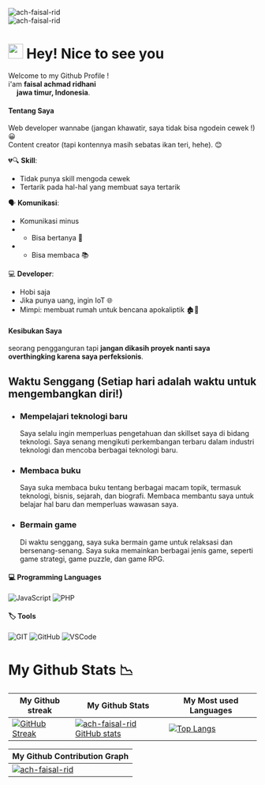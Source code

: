 ![ach-faisal-rid](https://komarev.com/ghpvc/?username=ach-faisal-rid) <br>
![ach-faisal-rid](https://count.getloli.com/get/@:ach-faisal-rid)

<h1>
    <img src="https://emojis.slackmojis.com/emojis/images/1531849430/4246/blob-sunglasses.gif?1531849430" width="30"/> 
    <b>Hey! Nice to see you</b>
</h1>

<!-- from fauzidev -->

<p>
    Welcome to my <!>Github Profile ! <br> i'am <b>faisal achmad ridhani</b> </br> <img src="https://cdn-icons-png.flaticon.com/512/323/323372.png" 
    width="13" style="margin: 0; padding: 0;"/> <b>jawa timur, Indonesia</b>.
</p>

<h4>Tentang Saya</h4>
<p>
  Web developer wannabe (jangan khawatir, saya tidak bisa ngodein cewek !)  &#128512; <br>
  Content creator (tapi kontennya masih sebatas ikan teri, hehe). &#128522;

💔🔍 **Skill**:  
- Tidak punya skill mengoda cewek  
- Tertarik pada hal-hal yang membuat saya tertarik  

🗣️ **Komunikasi**:  
- Komunikasi minus  
- + Bisa bertanya 🤔  
- + Bisa membaca 📚  

💻 **Developer**:  
- Hobi saja  
- Jika punya uang, ingin IoT 🌐  
- Mimpi: membuat rumah untuk bencana apokaliptik 🏚️🚨
  
</p>

<h4>Kesibukan Saya</h4>
<p>
    seorang pengganguran tapi <b>jangan dikasih proyek nanti saya overthingking karena saya perfeksionis</b>.
</p>

<h2>Waktu Senggang (Setiap hari adalah waktu untuk mengembangkan diri!)</h2>
<ul>
  <li>
    <h3>Mempelajari teknologi baru</h3>
    <p>
      Saya selalu ingin memperluas pengetahuan dan skillset saya di bidang teknologi.
      Saya senang mengikuti perkembangan terbaru dalam industri teknologi dan mencoba berbagai teknologi baru.
    </p>
  </li>
  <li>
    <h3>Membaca buku</h3>
    <p>
      Saya suka membaca buku tentang berbagai macam topik, termasuk teknologi, bisnis, sejarah, dan biografi.
      Membaca membantu saya untuk belajar hal baru dan memperluas wawasan saya.
    </p>
  </li>
  <li>
    <h3>Bermain game</h3>
    <p>
      Di waktu senggang, saya suka bermain game untuk relaksasi dan bersenang-senang.
      Saya suka memainkan berbagai jenis game, seperti game strategi, game puzzle, dan game RPG.
    </p>
  </li>
</ul>

<h4><b>💻 Programming Languages</b></h4>

<p>
    <img alt="JavaScript" src="https://img.shields.io/badge/JavaScript-323330?style=for-the-badge&logo=javascript&logoColor=F7DF1E">
    <img alt="PHP" src="https://img.shields.io/badge/PHP-777BB4?style=for-the-badge&logo=php&logoColor=white">
</p>

<h4><b>🏷️ Tools</b></h4>

<p>
    <img alt="GIT" src="https://img.shields.io/badge/GIT-E44C30?style=for-the-badge&logo=git&logoColor=white">
    <img alt="GitHub" src="https://img.shields.io/badge/GitHub-100000?style=for-the-badge&logo=github&logoColor=white">
    <img alt="VSCode" src="https://img.shields.io/badge/VSCode-0078D4?style=for-the-badge&logo=visual%20studio%20code&logoColor=white">
</p>

<!-- from CityIsBetter -->
<h1>My Github Stats 📉</h1>

| My Github streak | My Github Stats | My Most used Languages |
|---|---|---|
| [![GitHub Streak](https://github-readme-streak-stats.herokuapp.com?user=ach-faisal-rid&theme=tokyonight&mode=weekly&background=000000C6)](https://github.com/ach-faisal-rid) | [![ach-faisal-rid GitHub stats](https://github-readme-stats.vercel.app/api?username=ach-faisal-rid&show_icons=true&theme=radical)](https://github.com/ach-faisal-rid/) | [![Top Langs](https://github-readme-stats.vercel.app/api/top-langs/?username=ach-faisal-rid&layout=compact&theme=dark)](https://github.com/ach-faisal-rid) |

| My Github Contribution Graph |
|---|
|[![ach-faisal-rid](https://github-readme-activity-graph.vercel.app/graph?username=ach-faisal-rid&bg_color=151515&color=c1c0c1&line=ffffff&point=403d3d&area=true&hide_border=true)](https://github.com/ashutosh00710/github-readme-activity-graph)|
